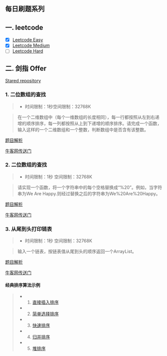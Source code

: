 ## 每日刷题系列

## 一. leetcode
- [X] [Leetcode Easy](https://leetcode.com/problemset/all/?difficulty=Easy)
- [X] [Leetcode Medium](https://leetcode.com/problemset/all/?difficulty=Medium)
- [ ] [Leetcode Hard](https://leetcode.com/problemset/all/?difficulty=Hard)

## 二. 剑指 Offer

[Stared repository](https://github.com/gatieme/CodingInterviews)

### 1. 二位数组的查找
>* 时间限制：1秒空间限制：32768K

> 在一个二维数组中（每个一维数组的长度相同），每一行都按照从左到右递增的顺序排序，每一列都按照从上到下递增的顺序排序。请完成一个函数，输入这样的一个二维数组和一个整数，判断数组中是否含有该整数。

[题目解析](https://github.com/newcaoguo/AlgorithmEmmiter/blob/master/TwoDemensionSearch.java)

[牛客网传送门](https://www.nowcoder.com/practice/abc3fe2ce8e146608e868a70efebf62e?tpId=13&tqId=11154&tPage=1&rp=1&ru=%2Fta%2Fcoding-interviews&qru=%2Fta%2Fcoding-interviews%2Fquestion-ranking)

### 2. 二位数组的查找
>* 时间限制：1秒 空间限制：32768K

> 请实现一个函数，将一个字符串中的每个空格替换成“%20”。例如，当字符串为We Are Happy.则经过替换之后的字符串为We%20Are%20Happy。

[题目解析](https://github.com/newcaoguo/AlgorithmEmmiter/blob/master/SwapWhiteSpace.java)

[牛客网传送门](https://www.nowcoder.com/practice/4060ac7e3e404ad1a894ef3e17650423?tpId=13&tqId=11155&tPage=1&rp=1&ru=/ta/coding-interviews&qru=/ta/coding-interviews/question-ranking)


### 3. 从尾到头打印链表
>* 时间限制：1秒 空间限制：32768K

> 输入一个链表，按链表值从尾到头的顺序返回一个ArrayList。

[题目解析](https://github.com/newcaoguo/AlgorithmEmmiter/blob/master/ReverseLinkedListToArrayList.java)

[牛客网传送门](https://www.nowcoder.com/practice/d0267f7f55b3412ba93bd35cfa8e8035?tpId=13&tqId=11156&rp=1&ru=/ta/coding-interviews&qru=/ta/coding-interviews/question-ranking)

#### 经典排序算法示例

> * 1. [直接插入排序](https://github.com/newcaoguo/AlgorithmEmmiter/blob/master/InsertSortExample.java)
> * 2. [简单选择排序](https://github.com/newcaoguo/AlgorithmEmmiter/blob/master/SimpleSelectSortExample.java)
> * 3. [快速排序](https://github.com/newcaoguo/AlgorithmEmmiter/blob/master/QuickSortExample.java)
> * 4. [归并排序](https://github.com/newcaoguo/AlgorithmEmmiter/blob/master/MergeSortExample.java)
> * 5. [堆排序](https://github.com/newcaoguo/AlgorithmEmmiter/blob/master/HeapSortExample.java)
